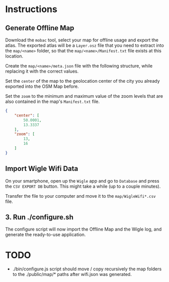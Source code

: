
# Instructions

## Generate Offline Map

Download the `mobac` tool, select your map for offline usage and
export the atlas. The exported atlas will be a `Layer.osz` file
that you need to extract into the `map/<name>` folder, so that
the `map/<name>/Manifest.txt` file exists at this location.

Create the `map/<name>/meta.json` file with the following structure,
while replacing it with the correct values.

Set the `center` of the map to the geolocation center of the city
you already exported into the OSM Map before.

Set the `zoom` to the minimum and maximum value of the zoom levels
that are also contained in the map's `Manifest.txt` file.

```json
{
	"center": [
		50.0001,
		13.3337
	],
	"zoom": [
		13,
		16
	]
}
```

## Import Wigle Wifi Data

On your smartphone, open up the `Wigle` app and go to `Database` and
press the `CSV EXPORT DB` button. This might take a while (up to a
couple minutes).

Transfer the file to your computer and move it to the `map/WigleWifi*.csv`
file.


## 3. Run ./configure.sh

The configure script will now import the Offline Map and the Wigle log,
and generate the ready-to-use application.


# TODO

- ./bin/configure.js script should move / copy recursively the map folders
  to the ./public/map/* paths after wifi.json was generated.
